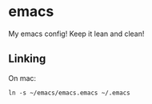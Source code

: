 # emacs

My emacs config! Keep it lean and clean!

## Linking

On mac:

```
ln -s ~/emacs/emacs.emacs ~/.emacs
```
